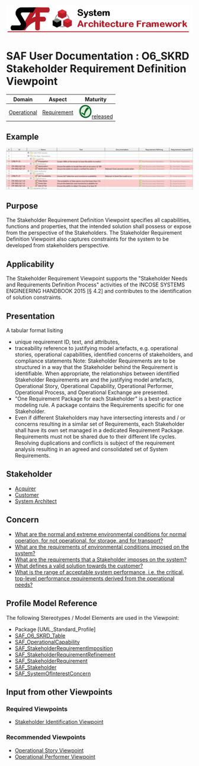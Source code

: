 ![System Architecture Framework](../diagrams/Banner_SAF.png)
# SAF User Documentation : **O6_SKRD** Stakeholder Requirement Definition Viewpoint
|**Domain**|**Aspect**|**Maturity**|
| --- | --- | --- |
|[Operational](../domains.md#Domain-Operational)|[Requirement](../aspects.md#Aspect-Requirement)|![Released](../diagrams/Symbol_confirmed.png )[released](../using-saf/maturity.md#released)|
## Example
![Stakeholder-Requirement-Definition-Viewpoint-primary-example.svg](../diagrams/vp-examples/Stakeholder-Requirement-Definition-Viewpoint-primary-example.svg)
## Purpose
The Stakeholder Requirement Definition Viewpoint specifies all capabilities, functions and properties, that the intended solution shall possess or expose from the perspective of the Stakeholders. The Stakeholder Requirement Definition Viewpoint also captures constraints for the system to be developed from stakeholders perspective.
## Applicability
The Stakeholder Requirement Viewpoint supports the "Stakeholder Needs and Requirements Definition Process" activities of the INCOSE SYSTEMS ENGINEERING HANDBOOK 2015 [§ 4.2] and contributes to the identification of solution constraints.
## Presentation
A tabular format lisiting
* unique requirement ID, text, and attributes,
* traceability reference to justifying model artefacts, e.g. operational stories, operational capabilities, identified concerns of stakeholders, and compliance statements
Note: Stakeholder Requirements are to be structured in a way that the Stakeholder behind the Requirement is identifiable. When appropriate, the relationships between identified Stakeholder Requirements are and the justifying model artefacts, Operational Story, Operational Capability, Operational Performer, Operational Process, and Operational Exchange are presented.
* "One Requirement Package for each Stakeholder" is a best-practice modeling rule. A package contains the Requirements specific for one Stakeholder.
* Even if different Stakeholders may have intersecting interests and / or concerns resulting in a similar set of Requirements, each Stakeholder shall have its own set managed in a dedicated Requirement Package. Requirements must not be shared due to their different life cycles. Resolving duplications and conflicts is subject of the requirement analysis resulting in an agreed and consolidated set of System Requirements.

## Stakeholder
* [Acquirer](../stakeholders.md#Acquirer)
* [Customer](../stakeholders.md#Customer)
* [System Architect](../stakeholders.md#System-Architect)
## Concern
* [What are the normal and extreme environmental conditions for normal operation, for not operational, for storage, and for transport?](../concerns.md#_2021x_2_8710274_1674576758810_143872_23303)
* [What are the requirements of environmental conditions imposed on the system?](../concerns.md#_2021x_2_8710274_1674576758798_122991_23285)
* [What are the requirements that a Stakeholder imposes on the system?](../concerns.md#_2021x_2_8710274_1674576758774_361095_23253)
* [What defines a valid solution towards the customer?](../concerns.md#_2021x_2_8710274_1674576758818_166273_23310)
* [What is the range of acceptable system performance, i.e. the critical, top-level performance requirements derived from the operational needs?](../concerns.md#_2021x_2_8710274_1674576759042_480392_23467)
## Profile Model Reference
The following Stereotypes / Model Elements are used in the Viewpoint:
* Package [UML_Standard_Profile]
* [SAF_O6_SKRD_Table](../stereotypes.md#saf_o6_skrd_table)
* [SAF_OperationalCapability](../stereotypes.md#saf_operationalcapability)
* [SAF_StakeholderRequirementImposition](../stereotypes.md#saf_stakeholderrequirementimposition)
* [SAF_StakeholderRequirementRefinement](../stereotypes.md#saf_stakeholderrequirementrefinement)
* [SAF_StakeholderRequirement](../stereotypes.md#saf_stakeholderrequirement)
* [SAF_Stakeholder](../stereotypes.md#saf_stakeholder)
* [SAF_SystemOfInterestConcern](../stereotypes.md#saf_systemofinterestconcern)
## Input from other Viewpoints
### Required Viewpoints
* [Stakeholder Identification Viewpoint](Stakeholder-Identification-Viewpoint.md)
### Recommended Viewpoints
* [Operational Story Viewpoint](Operational-Story-Viewpoint.md)
* [Operational Performer Viewpoint](Operational-Performer-Viewpoint.md)
